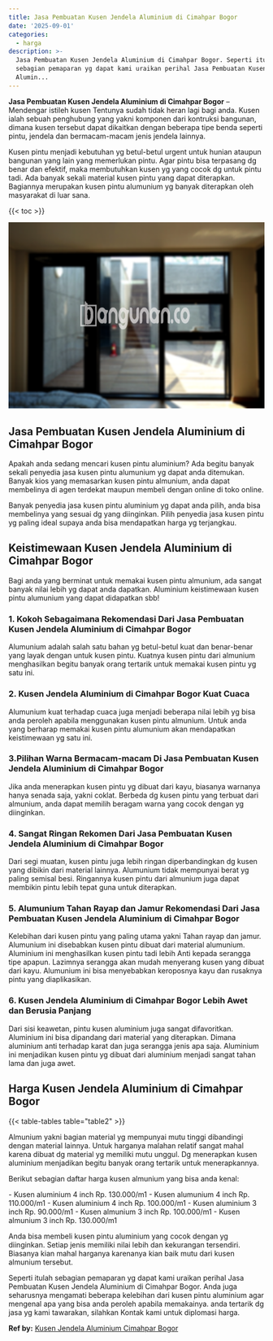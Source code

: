 ```yaml
---
title: Jasa Pembuatan Kusen Jendela Aluminium di Cimahpar Bogor
date: '2025-09-01'
categories:
  - harga
description: >-
  Jasa Pembuatan Kusen Jendela Aluminium di Cimahpar Bogor. Seperti itulah
  sebagian pemaparan yg dapat kami uraikan perihal Jasa Pembuatan Kusen Jendela
  Alumin...
---
```


**Jasa Pembuatan Kusen Jendela Aluminium di Cimahpar Bogor** – Mendengar istileh kusen Tentunya sudah tidak heran lagi bagi anda. Kusen ialah sebuah penghubung yang yakni komponen dari kontruksi bangunan, dimana kusen tersebut dapat dikaitkan dengan beberapa tipe benda seperti pintu, jendela dan bermacam-macam jenis jendela lainnya.

Kusen pintu menjadi kebutuhan yg betul-betul urgent untuk hunian ataupun bangunan yang lain yang memerlukan pintu. Agar pintu bisa terpasang dg benar dan efektif, maka membutuhkan kusen yg yang cocok dg untuk pintu tadi. Ada banyak sekali material kusen pintu yang dapat diterapkan. Bagiannya merupakan kusen pintu alumunium yg banyak diterapkan oleh masyarakat di luar sana.

{{< toc >}}

![Jasa Pembuatan Kusen Jendela Aluminium di Cimahpar Bogor](/images/harga-kusen-jendela-alumunium-31.png)

## Jasa Pembuatan Kusen Jendela Aluminium di Cimahpar Bogor

Apakah anda sedang mencari kusen pintu aluminium? Ada begitu banyak sekali penyedia jasa kusen pintu alumunium yg dapat anda ditemukan. Banyak kios yang memasarkan kusen pintu almunium, anda dapat membelinya di agen terdekat maupun membeli dengan online di toko online.

Banyak penyedia jasa kusen pintu aluminium yg dapat anda pilih, anda bisa membelinya yang sesuai dg yang diinginkan. Pilih penyedia jasa kusen pintu yg paling ideal supaya anda bisa mendapatkan harga yg terjangkau.

## Keistimewaan Kusen Jendela Aluminium di Cimahpar Bogor

Bagi anda yang berminat untuk memakai kusen pintu almunium, ada sangat banyak nilai lebih yg dapat anda dapatkan. Aluminium keistimewaan kusen pintu alumunium yang dapat didapatkan sbb!

### 1\. Kokoh Sebagaimana Rekomendasi Dari Jasa Pembuatan Kusen Jendela Aluminium di Cimahpar Bogor

Alumunium adalah salah satu bahan yg betul-betul kuat dan benar-benar yang layak dengan untuk kusen pintu. Kuatnya kusen pintu dari almunium menghasilkan begitu banyak orang tertarik untuk memakai kusen pintu yg satu ini.

### 2\. Kusen Jendela Aluminium di Cimahpar Bogor Kuat Cuaca

Alumunium kuat terhadap cuaca juga menjadi beberapa nilai lebih yg bisa anda peroleh apabila menggunakan kusen pintu almunium. Untuk anda yang berharap memakai kusen pintu alumunium akan mendapatkan keistimewaan yg satu ini.

### 3.Pilihan Warna Bermacam-macam Di Jasa Pembuatan Kusen Jendela Aluminium di Cimahpar Bogor

Jika anda menerapkan kusen pintu yg dibuat dari kayu, biasanya warnanya hanya senada saja, yakni coklat. Berbeda dg kusen pintu yang terbuat dari almunium, anda dapat memilih beragam warna yang cocok dengan yg diinginkan.

### 4\. Sangat Ringan Rekomen Dari Jasa Pembuatan Kusen Jendela Aluminium di Cimahpar Bogor

Dari segi muatan, kusen pintu juga lebih ringan diperbandingkan dg kusen yang dibikin dari material lainnya. Alumunium tidak mempunyai berat yg paling semisal besi. Ringannya kusen pintu dari almunium juga dapat membikin pintu lebih tepat guna untuk diterapkan.

### 5\. Alumunium Tahan Rayap dan Jamur Rekomendasi Dari Jasa Pembuatan Kusen Jendela Aluminium di Cimahpar Bogor

Kelebihan dari kusen pintu yang paling utama yakni Tahan rayap dan jamur. Alumunium ini disebabkan kusen pintu dibuat dari material alumunium. Aluminium ini menghasilkan kusen pintu tadi lebih Anti kepada serangga tipe apapun. Lazimnya serangga akan mudah menyerang kusen yang dibuat dari kayu. Alumunium ini bisa menyebabkan keroposnya kayu dan rusaknya pintu yang diaplikasikan.

### 6\. Kusen Jendela Aluminium di Cimahpar Bogor Lebih Awet dan Berusia Panjang

Dari sisi keawetan, pintu kusen aluminium juga sangat difavoritkan. Aluminium ini bisa dipandang dari material yang diterapkan. Dimana aluminium anti terhadap karat dan juga serangga jenis apa saja. Aluminium ini menjadikan kusen pintu yg dibuat dari aluminium menjadi sangat tahan lama dan juga awet.

## Harga Kusen Jendela Aluminium di Cimahpar Bogor

{{< table-tables table="table2" >}}

Almunium yakni bagian material yg mempunyai mutu tinggi dibandingi dengan material lainnya. Untuk harganya malahan relatif sangat mahal karena dibuat dg material yg memiliki mutu unggul. Dg menerapkan kusen aluminium menjadikan begitu banyak orang tertarik untuk menerapkannya.

Berikut sebagian daftar harga kusen almunium yang bisa anda kenal:

\- Kusen aluminium 4 inch Rp. 130.000/m1 - Kusen alumunium 4 inch Rp. 110.000/m1 - Kusen aluminium 4 inch Rp. 100.000/m1 - Kusen aluminium 3 inch Rp. 90.000/m1 - Kusen almunium 3 inch Rp. 100.000/m1 - Kusen almunium 3 inch Rp. 130.000/m1

Anda bisa membeli kusen pintu aluminium yang cocok dengan yg diinginkan. Setiap jenis memiliki nilai lebih dan kekurangan tersendiri. Biasanya kian mahal harganya karenanya kian baik mutu dari kusen almunium tersebut.

Seperti itulah sebagian pemaparan yg dapat kami uraikan perihal Jasa Pembuatan Kusen Jendela Aluminium di Cimahpar Bogor. Anda juga seharusnya mengamati beberapa kelebihan dari kusen pintu aluminium agar mengenal apa yang bisa anda peroleh apabila memakainya. anda tertarik dg jasa yg kami tawarakan, silahkan Kontak kami untuk diplomasi harga.

**Ref by:** [Kusen Jendela Aluminium Cimahpar Bogor](https://id.wikipedia.org/wiki/Kusen)
